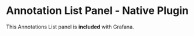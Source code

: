 # Annotation List Panel -  Native Plugin

This Annotations List panel is **included** with Grafana.

